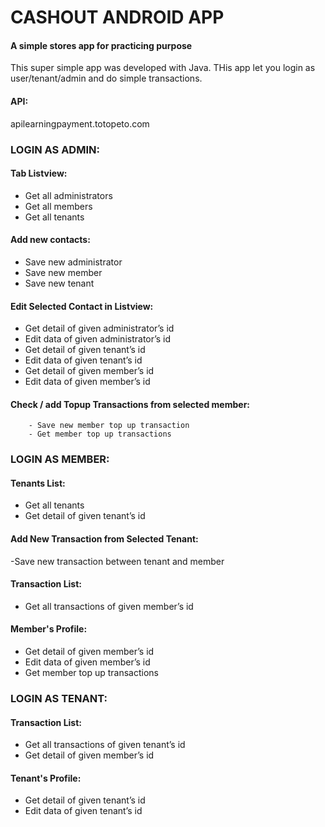 # CASHOUT ANDROID APP
#### A simple stores app for practicing purpose
This super simple app was developed with Java.
THis app let you login as user/tenant/admin and do simple transactions.

#### API:
apilearningpayment.totopeto.com

### LOGIN AS ADMIN:

#### Tab Listview:

  - Get all administrators
  - Get all members
  - Get all tenants
  
#### Add new contacts:

- Save new administrator
- Save new member
- Save new tenant

#### Edit Selected Contact in Listview:

- Get detail of given administrator’s id
- Edit data of given administrator’s id
- Get detail of given tenant’s id
- Edit data of given tenant’s id
- Get detail of given member’s id
- Edit data of given member’s id
#### Check / add Topup Transactions from selected member:
        - Save new member top up transaction
        - Get member top up transactions

### LOGIN AS MEMBER:

#### Tenants List:
- Get all tenants
- Get detail of given tenant’s id
#### Add New Transaction from Selected Tenant:
-Save new transaction between tenant and member
#### Transaction List:
- Get all transactions of given member’s id
#### Member's Profile:
- Get detail of given member’s id
- Edit data of given member’s id
- Get member top up transactions

### LOGIN AS TENANT:

#### Transaction List:
- Get all transactions of given tenant’s id
- Get detail of given member’s id
#### Tenant's Profile:
- Get detail of given tenant’s id
- Edit data of given tenant’s id

